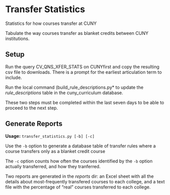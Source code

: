 # Transfer Statistics
Statistics for how courses transfer at CUNY

Tabulate the way courses transfer as blanket credits between CUNY institutions.

## Setup
Run the query CV\_QNS\_XFER\_STATS on CUNYfirst and copy the resulting csv file to downloads.
There is a prompt for the earliest articulation term to include.

Run the local command (build\_rule\_descriptions.py* to update the *rule\_descriptions* table in the cuny_curriculum database.

These two steps must be completed within the last seven days to be able to proceed to the next step.

## Generate Reports
**Usage:** `transfer_statistics.py [-b] [-c]`



Use the `-b` option to generate a database table of transfer rules where a course transfers only as
a blanket credit course

The `-c` option counts how often the courses identified by the `-b` option actually transferred, and
how they tranferred.

Two reports are generated in the *reports* dir: an Excel sheet with all the details about most-frequently transfered courses to each college, and a text file with the percentage of “real” courses transferred to each college.

